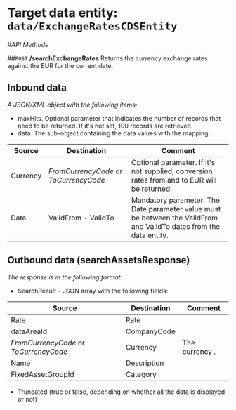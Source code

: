 # Target data entity: `data/ExchangeRatesCDSEntity`

#_API Methods_

##`POST` **/searchExchangeRates**
Returns the currency exchange rates against the EUR for the current date.

## Inbound data

_A JSON/XML object with the following items:_
- maxHits. Optional parameter that indicates the number of records that need to be returned. If it's not set, 100 records are retrieved.
- data. The sub-object containing the data values with the mapping:

| Source | Destination | Comment |
|--|--|--|
| Currency | _FromCurrencyCode_ or _ToCurrencyCode_| Optional parameter. If it's not supplied, conversion rates from and to EUR will be returned. |
| Date | ValidFrom - ValidTo | Mandatory parameter. The Date parameter value must be between the ValidFrom and ValidTo dates from the data entity. |

## Outbound data (searchAssetsResponse)
_The response is in the following format:_
- SearchResult - JSON array with the following fields:

| Source | Destination | Comment |
|--|--|--|
| Rate | Rate | |
| dataAreaId | CompanyCode |
| _FromCurrencyCode_ or _ToCurrencyCode_ | Currency | The currency . | 
| Name| Description | |
| FixedAssetGroupId | Category | |
- Truncated (true or false, depending on whether all the data is displayed or not)

